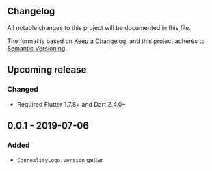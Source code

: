 Changelog
---------

All notable changes to this project will be documented in this file.

The format is based on [Keep a Changelog](https://keepachangelog.com/en/1.0.0/),
and this project adheres to [Semantic Versioning](https://semver.org/spec/v2.0.0.html).

## Upcoming release
### Changed
- Required Flutter 1.7.8+ and Dart 2.4.0+

## 0.0.1 - 2019-07-06
### Added
- `ConrealityLogo.version` getter
